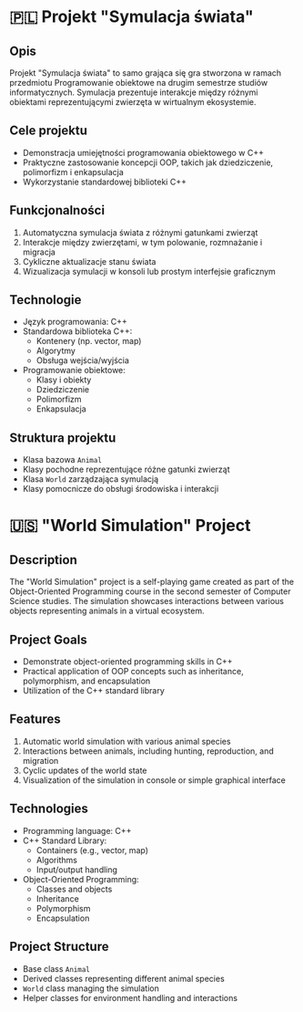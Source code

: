 # 🇵🇱 Projekt "Symulacja świata"

## Opis
Projekt "Symulacja świata" to samo grająca się gra stworzona w ramach przedmiotu 
Programowanie obiektowe na drugim semestrze studiów informatycznych. 
Symulacja prezentuje interakcje między różnymi obiektami reprezentującymi zwierzęta w wirtualnym ekosystemie.

## Cele projektu
- Demonstracja umiejętności programowania obiektowego w C++
- Praktyczne zastosowanie koncepcji OOP, takich jak dziedziczenie, polimorfizm i enkapsulacja
- Wykorzystanie standardowej biblioteki C++

## Funkcjonalności
1. Automatyczna symulacja świata z różnymi gatunkami zwierząt
2. Interakcje między zwierzętami, w tym polowanie, rozmnażanie i migracja
3. Cykliczne aktualizacje stanu świata
4. Wizualizacja symulacji w konsoli lub prostym interfejsie graficznym

## Technologie
- Język programowania: C++
- Standardowa biblioteka C++:
  - Kontenery (np. vector, map)
  - Algorytmy
  - Obsługa wejścia/wyjścia
- Programowanie obiektowe:
  - Klasy i obiekty
  - Dziedziczenie
  - Polimorfizm
  - Enkapsulacja

## Struktura projektu
- Klasa bazowa `Animal`
- Klasy pochodne reprezentujące różne gatunki zwierząt
- Klasa `World` zarządzająca symulacją
- Klasy pomocnicze do obsługi środowiska i interakcji

# 🇺🇸 "World Simulation" Project

## Description
The "World Simulation" project is a self-playing game created as part of the Object-Oriented 
Programming course in the second semester of Computer Science studies. 
The simulation showcases interactions between various objects representing animals in a virtual ecosystem.

## Project Goals
- Demonstrate object-oriented programming skills in C++
- Practical application of OOP concepts such as inheritance, polymorphism, and encapsulation
- Utilization of the C++ standard library

## Features
1. Automatic world simulation with various animal species
2. Interactions between animals, including hunting, reproduction, and migration
3. Cyclic updates of the world state
4. Visualization of the simulation in console or simple graphical interface

## Technologies
- Programming language: C++
- C++ Standard Library:
  - Containers (e.g., vector, map)
  - Algorithms
  - Input/output handling
- Object-Oriented Programming:
  - Classes and objects
  - Inheritance
  - Polymorphism
  - Encapsulation

## Project Structure
- Base class `Animal`
- Derived classes representing different animal species
- `World` class managing the simulation
- Helper classes for environment handling and interactions
